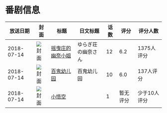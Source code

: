 # 番剧信息

|放送日期|封面|标题|日文标题|话数|评分|评分人数|
|---|---|---|---|---|---|---|
|2018-07-14|![封面](https://lain.bgm.tv/pic/cover/c/64/97/228969_D04g0.jpg)|[摇曳庄的幽奈小姐](https://bangumi.tv/subject/228969)|ゆらぎ荘の幽奈さん|12|6.2|1375人评分|
|2018-07-14|![封面](https://lain.bgm.tv/pic/cover/c/82/41/253831_qQj0A.jpg)|[百鬼幼儿园](https://bangumi.tv/subject/253831)|百鬼幼儿园|10|6.0|137人评分|
|2018-07-14|![封面](https://lain.bgm.tv/pic/cover/c/10/29/254784_R6KU4.jpg)|[小悟空](https://bangumi.tv/subject/254784)||1|暂无评分|少于10人评分|
